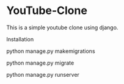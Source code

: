 # YouTube-Clone
This is a simple youtube clone using django.

 Installation

python manage.py makemigrations

python manage.py migrate



python manage.py runserver
